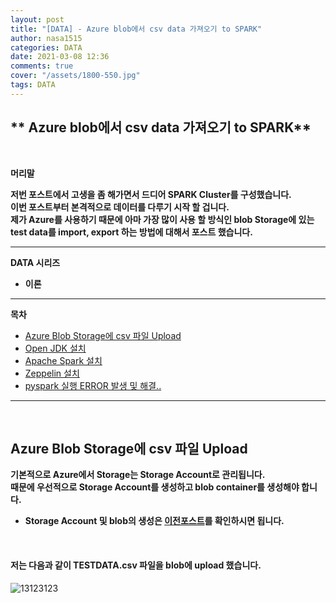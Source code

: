 ```yaml
---
layout: post
title: "[DATA] - Azure blob에서 csv data 가져오기 to SPARK"
author: nasa1515
categories: DATA
date: 2021-03-08 12:36
comments: true
cover: "/assets/1800-550.jpg"
tags: DATA
---
```




## ** Azure blob에서 csv data 가져오기 to SPARK**


<br/>

**머리말**  

**저번 포스트에서 고생을 좀 해가면서 드디어 SPARK Cluster를 구성했습니다.**  
**이번 포스트부터 본격적으로 데이터를 다루기 시작 할 겁니다.**  
**제가 Azure를 사용하기 때문에 아마 가장 많이 사용 할 방식인 blob Storage에 있는**  
**test data를 import, export 하는 방법에 대해서 포스트 했습니다.**  






  


 
---

**DATA 시리즈**

* **이론**


---



**목차**


- [Azure Blob Storage에 csv 파일 Upload](#a1)
- [Open JDK 설치](#a2)
- [Apache Spark 설치](#a3)
- [Zeppelin 설치](#a4)
- [pyspark 실행 ERROR 발생 및 해결..](#a5)

--- 

<br/>

## **Azure Blob Storage에 csv 파일 Upload**   <a name="a1"></a>   

**기본적으로 Azure에서 Storage는 Storage Account로 관리됩니다.**  
**때문에 우선적으로 Storage Account를 생성하고 blob container를 생성해야 합니다.**  

* **Storage Account 및 blob의 생성은 [이전포스트](https://nasa1515.github.io/azure/2021/02/08/AZURE-Storageservice.html#a2)를 확인하시면 됩니다.**  

<br/>

#### **저는 다음과 같이 TESTDATA.csv 파일을 blob에 upload 했습니다.**  

![13123123](https://user-images.githubusercontent.com/69498804/110274941-64466100-8013-11eb-8357-ca245d5c6d2f.JPG)


<br/>


